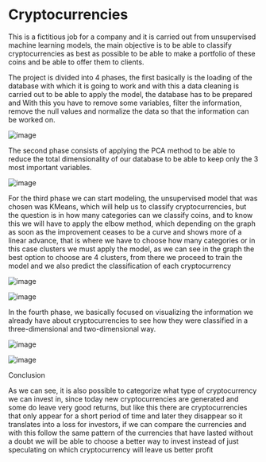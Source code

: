 # Cryptocurrencies

This is a fictitious job for a company and it is carried out from unsupervised machine learning models, the main objective is to be able to classify cryptocurrencies as best as possible to be able to make a portfolio of these coins and be able to offer them to clients.

The project is divided into 4 phases, the first basically is the loading of the database with which it is going to work and with this a data cleaning is carried out to be able to apply the model, the database has to be prepared and With this you have to remove some variables, filter the information, remove the null values ​​and normalize the data so that the information can be worked on.

![image](https://user-images.githubusercontent.com/66183125/152703501-0dc0e355-8579-4274-9cf3-37e83b11e76a.png)

The second phase consists of applying the PCA method to be able to reduce the total dimensionality of our database to be able to keep only the 3 most important variables.

![image](https://user-images.githubusercontent.com/66183125/152703443-1f5bfb5d-1efb-4cf3-ae3e-14c2da7de191.png)

For the third phase we can start modeling, the unsupervised model that was chosen was KMeans, which will help us to classify cryptocurrencies, but the question is in how many categories can we classify coins, and to know this we will have to apply the elbow method, which depending on the graph as soon as the improvement ceases to be a curve and shows more of a linear advance, that is where we have to choose how many categories or in this case clusters we must apply the model, as we can see in the graph the best option to choose are 4 clusters, from there we proceed to train the model and we also predict the classification of each cryptocurrency

![image](https://user-images.githubusercontent.com/66183125/152703336-df943415-9bb6-405b-a750-d570b17034e0.png)

![image](https://user-images.githubusercontent.com/66183125/152703620-123e1069-654e-491f-998b-73e12f7bdc5f.png)

In the fourth phase, we basically focused on visualizing the information we already have about cryptocurrencies to see how they were classified in a three-dimensional and two-dimensional way.

![image](https://user-images.githubusercontent.com/66183125/152703798-95882c5a-8569-4748-a43a-10e7f0355a83.png)


![image](https://user-images.githubusercontent.com/66183125/152703420-ce4ef3ef-86ac-49e3-8316-ade073a29664.png)

Conclusion

As we can see, it is also possible to categorize what type of cryptocurrency we can invest in, since today new cryptocurrencies are generated and some do leave very good returns, but like this there are cryptocurrencies that only appear for a short period of time and later they disappear so it translates into a loss for investors, if we can compare the currencies and with this follow the same pattern of the currencies that have lasted without a doubt we will be able to choose a better way to invest instead of just speculating on which cryptocurrency will leave us better profit
